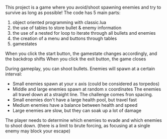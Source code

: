 This project is a game where you avoid/shoot spawning enemies and try to survive as long as possible!
The code has 5 main parts:
1. object oriented programming with classic.lua
2. the use of tables to store bullet & enemy information
3. the use of a nested for loop to iterate through all bullets and enemies
4. the creation of a menu and buttons through tables
5. gamestates

When you click the start button, the gamestate changes accordingly, and the backdrop shifts
When you click the exit button, the game closes

During gameplay, you can shoot bullets. Enemies will spawn at a certain interval:
- Small enemies spawn at your x axis (could be considered as torpedos)
- Middle and large enemies spawn at random x coordinates
The enemies all travel down at a straight line. The challenge comes fron spacing.
- Small enemies don't have a large health pool, but travel fast
- Medium enemies have a balance between health and speed
- Large enemies are slow, but they can soak up a lot of damage

The player needs to determine which enemies to evade and which enemies to shoot down. 
(there is a limit to brute forcing, as focusing at a single enemy may block your escape)
